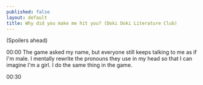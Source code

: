 ```yaml
---
published: false
layout: default
title: Why did you make me hit you? (Doki Doki Literature Club)
---
```

(Spoilers ahead)

00:00 The game asked my name, but everyone still keeps talking to me as if I'm male. I mentally rewrite the pronouns they use in my head so that I can imagine I'm a girl. I do the same thing in the game.

00:30 